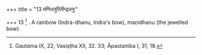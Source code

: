 +++
title = "13 मणिधनुरितीन्द्रधनुः"

+++
13 [^6] . A rainbow (Indra-dhanu, Indra's bow), maṇidhanu (the jewelled bow).


[^6]:  Gautama IX, 22; Vasiṣṭha XII, 32. 33; Āpastamba I, 31, 18.

